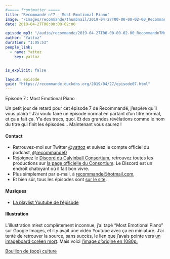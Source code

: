 ```yaml
---
#===== frontmatter =====
title: "Recommandé n°7 - Most Emotional Piano"
image: "/images/recommande/thumbnail/2019-04-27T00-00-00-02-00_Recommandn7MostEmotionalPiano.jpg"
date: 2019-04-27T00:00:00+02:00

episode_mp3: "/audio/recommande/2019-04-27T00-00-00-02-00_Recommandn7MostEmotionalPiano.mp3"
author: "Yattoz"
duration: "1:05:53"
people_link: 
  - name: Yattoz
    key: yattoz


is_explicit: false

layout: episode
guid: "https://recommande.duckdns.org/2019/04/27/episode07.html"
---
```


<PodcastHeader/>

<!-- ECRIRE LA DESCRIPTION DE L'EPISODE SOUS CETTE LIGNE -->


 Episode 7 : Most Emotional Piano 

<p>Un petit jour de retard pour cet épisode 7 de Recommandé, j’espère qu’il vous plaira ! J’ai voulu faire un épisode normal en partant d’un titre normal, et ça a fait ça. Y’a des trucs, quoi. Et des grandes révélations comme le nom du titre qui finit les épisodes… Maintenant vous saurez !</p>

<h4>Contact</h4>

<ul>
  <li>Retrouvez-moi sur Twitter <a href="https://twitter.com/yattoz" rel="nofollow">@yattoz</a> et suivez le compte officiel du podcast, <a href="https://twitter.com/recommande0" rel="nofollow">@recommande0</a></li>
  <li>Rejoignez le <a href="https://discord.gg/4RnA9v7" rel="nofollow">Discord du Calvinball Consortium</a>, retrouvez toutes les productions sur <a href="https://calvinballradio.wordpress.com/" rel="nofollow">la page officielle du Consortium</a>. Le Discord est un endroit chatoyant où il fait bon vivre.</li>
  <li>Plus simplement par e-mail, à <a href="mailto:recommande@hotmail.com" rel="nofollow">recommande@hotmail.com</a>,</li>
  <li>Et bien sûr, tous les épisodes sont <a href="https://recommande.duckdns.org" rel="nofollow">sur le site</a>.</li>
</ul>

<h4>Musiques</h4>

<ul>
  <li><a href="https://www.youtube.com/playlist?list=PLNjXbZkItxtYg8kHEY3p2sX5I5LcQ7M-I" rel="nofollow">La playlist Youtube de l’épisode</a></li>
</ul>

<h4>Illustration</h4>

<p>L’illustration m’est complètement inconnue, j’ai tapé “Most Emotional Piano” sur Google Images, et il y avait une vidéo Youtube avec ça en miniature. J’ai tenté de retrouver la source, sans succès, le lien que j’avais pointe vers <a href="https://marumaru.in/?c=3/41/68&amp;cat=%EB%A7%A4%EB%93%9C%EB%AC%B4%EB%B9%84&amp;p=4&amp;uid=205778" rel="nofollow">un imageboard coréen mort</a>. Mais voici <a href="https://images3.imgbox.com/1e/65/TkXTSuj6_o.jpg" rel="nofollow">l’image d’origine en 1080p.</a></p>

<p><a href="https://www.youtube.com/watch?v=lTx3G6h2xyA" rel="nofollow">Bouillon de (pop) culture</a></p>


